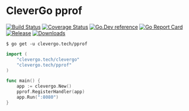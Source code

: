 # CleverGo pprof
[![Build Status](https://img.shields.io/travis/clevergo/pprof?style=for-the-badge)](https://travis-ci.org/clevergo/pprof)
[![Coverage Status](https://img.shields.io/coveralls/github/clevergo/pprof?style=for-the-badge)](https://coveralls.io/github/clevergo/pprof)
[![Go.Dev reference](https://img.shields.io/badge/go.dev-reference-blue?logo=go&logoColor=white&style=for-the-badge)](https://pkg.go.dev/clevergo.tech/pprof?tab=doc)
[![Go Report Card](https://goreportcard.com/badge/github.com/clevergo/pprof?style=for-the-badge)](https://goreportcard.com/report/github.com/clevergo/pprof)
[![Release](https://img.shields.io/github/release/clevergo/pprof.svg?style=for-the-badge)](https://github.com/clevergo/pprof/releases)
[![Downloads](https://img.shields.io/endpoint?url=https://pkg.clevergo.tech/api/badges/downloads/month/clevergo.tech/pprof&style=for-the-badge)](https://pkg.clevergo.tech/)

```shell
$ go get -u clevergo.tech/pprof
```

```go
import (
    "clevergo.tech/clevergo"
    "clevergo.tech/pprof"
)

func main() {
    app := clevergo.New()
    pprof.RegisterHandler(app)
    app.Run(":8080")
}
```
